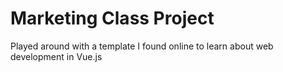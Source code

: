 # Marketing Class Project
Played around with a template I found online to learn about web development in Vue.js

